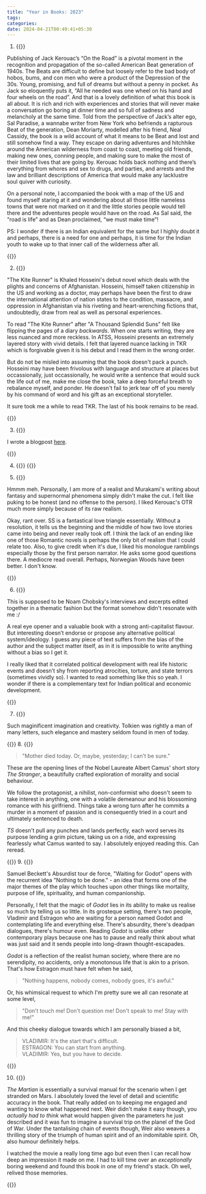 ```yaml
---
title: "Year in Books: 2023"
tags:
categories: 
date: 2024-04-21T00:49:41+05:30
---
```



1. {{<ds sum="**On The Road | Jack Kerouac**">}}

Publishing of Jack Kerouac’s “On the Road” is a pivotal moment in the recognition and propagation of the so-called American Beat generation of 1940s. The Beats are difficult to define but loosely refer to the bad body of hobos, bums, and con men who were a product of the Depression of the 30s. Young, promising, and full of dreams but without a penny in pocket. As Jack so eloquently puts it, “All he needed was one wheel on his hand and four wheels on the road”. And that is a lovely definition of what this book is all about. It is rich and rich with experiences and stories that will never make a conversation go boring at dinner time and so full of sadness and melancholy at the same time. Told from the perspective of Jack’s alter ego, Sal Paradise, a wannabe writer from New York who befriends a rapturous Beat of the generation, Dean Moriarty, modelled after his friend, Neal Cassidy, the book is a wild account of what it means to be Beat and lost and still somehow find a way. They escape on daring adventures and hitchhike around the American wilderness from coast to coast, meeting old friends, making new ones, conning people, and making sure to make the most of their limited lives that are going by. Kerouac holds back nothing and there’s everything from whores and sex to drugs, and parties, and arrests and the law and brilliant descriptions of America that would make any lacklustre soul quiver with curiosity.

On a personal note, I accompanied the book with a map of the US and found myself staring at it and wondering about all those little nameless towns that were not marked on it and the little stories people would tell there and the adventures people would have on the road. As Sal said, the “road is life” and as Dean proclaimed, “we must make time”!

PS: I wonder if there is an Indian equivalent for the same but I highly doubt it and perhaps, there is a need for one and perhaps, it is time for the Indian youth to wake up to that inner call of the wilderness after all.

{{</ds>}}

2. {{<ds sum="**The Kite Runner | Khaled Hosseini**">}}

"The Kite Runner" is Khaled Hosseini's debut novel which deals with the plights and concerns of Afghanistan. Hosseini, himself taken citizenship in the US and working as a doctor, may perhaps have been the first to draw the international attention of nation states to the condition, massacre, and oppression in Afghanistan via his riveting and heart-wrenching fictions that, undoubtedly, draw from real as well as personal experiences.  

To read "The Kite Runner" after "A Thousand Splendid Suns" felt like flipping the pages of a diary _backwards_. When one starts writing, they are less nuanced and more reckless. In ATSS, Hosseini presents an extremely layered story with vivid details. I felt that layered nuance lacking in TKR which is forgivable given it is his debut and I read them in the wrong order.   

But do not be misled into assuming that the book doesn't pack a punch. Hosseini may have been frivolous with language and structure at places but occassionally, just occassionally, he would write a sentence that would suck the life out of me, make me close the book, take a deep forceful breath to rebalance myself, and ponder. He doesn't fail to jerk tear off of you merely by his command of word and his gift as an exceptional storyteller.

It sure took me a while to read TKR. The last of his book remains to be read.   

{{</ds>}}

3. {{<ds sum="**Pygmalion | George Bernard Shaw**">}}

I wrote a blogpost [here][7].

{{</ds>}}

4. {{<ds sum="**Mrs. Warren's Profession | George Bernard Shaw**">}}
{{</ds>}}

5. {{<ds sum="**Sputnik Sweetheart | Haruki Murakami**">}}

Hmmm meh. Personally, I am more of a realist and Murakami's writing about fantasy and supernormal phenomena simply didn't make the cut. I felt like puking to be honest (and no offense to the person). I liked Kerouac's OTR much more simply because of its raw realism.   

Okay, rant over. SS is a fantastical love triangle essentially. Without a resolution, it tells us the beginning and the middle of how two love stories came into being and never really took off. I think the lack of an ending like one of those Romantic novels is perhaps the only bit of realism that I could relate too. Also, to give credit when it's due, I liked his monologue ramblings especially those by the first person narrator. He asks some good questions there. A mediocre read overall. Perhaps, Norwegian Woods have been better. I don't know.   

{{</ds>}}

6. {{<ds sum="**How The World Works | Noam Chobsky**">}}
	
This is supposed to be Noam Chobsky's interviews and excerpts edited together in a thematic fashion but the format somehow didn't resonate with me :/

A real eye opener and a valuable book with a strong anti-capitalist flavour. But interesting doesn’t endorse or propose any alternative political system/ideology. I guess any piece of text suffers from the bias of the author and the subject matter itself, as in it is impossible to write anything without a bias so I get it.

I really liked that it correlated political development with real life historic events and doesn’t shy from reporting atrocities, torture, and state terrors (sometimes vividly so). I wanted to read something like this so yeah. I wonder if there is a complementary text for Indian political and economic development. 

{{</ds>}}

7. {{<ds sum="**The Fellowship of the Ring (LOTR #1) | J. R. R. Tolkien**">}}

Such maginificent imagination and creativity. Tolkien was rightly a man of many letters, such elegance and mastery seldom found in men of today.   

{{</ds>}}
8. {{<ds sum="**The Stranger | Albert Camus**">}}

> "Mother died today. Or, maybe, yesterday; I can't be sure."

These are the opening lines of the Nobel Laureate Albert Camus' short story _The Stranger_, a beautifully crafted exploration of morality and social behaviour. 

We follow the protagonist, a nihilist, non-conformist who doesn't seem to take interest in anything, one with a volatile demeanour and his blossoming romance with his girlfriend. Things take a wrong turn after he commits a murder in a moment of passion and is consequently tried in a court and ultimately sentenced to death. 

_TS_ doesn't pull any punches and lands perfectly, each word serves its purpose lending a grim picture, taking us on a ride, and expressing fearlessly what Camus wanted to say. I absolutely enjoyed reading this. Can reread. 

{{</ds>}}
9. {{<ds sum="**Waiting for Godot | Samuel Beckett**">}}

Samuel Beckett's Absurdist tour de force, "Waiting for Godot" opens with the recurrent idea "Nothing to be done." - an idea that forms one of the major themes of the play which touches upon other things like mortality, purpose of life, spirituality, and human companionship. 

Personally, I felt that the magic of _Godot_ lies in its ability to make us realise so much by telling us so little. In its grosteque setting, there's two people, Vladimir and Estragon who are waiting for a person named Godot and contemplating life and everything else. There's absurdity, there's deadpan dialogues, there's humour even. Reading _Godot_ is unlike other contemporary plays because one has to pause and really think about what was just said and it sends people into long-drawn thought-escapades. 

_Godot_ is a reflection of the realist human society, where there are no serendipity, no accidents, only a monotonous life that is akin to a prison. That's how Estragon must have felt when he said,  

> "Nothing happens, nobody comes, nobody goes, it's awful."   

Or, his whimsical request to which I'm pretty sure we all can resonate at some level,

> "Don't touch me! Don't question me! Don't speak to me! Stay with me!"   

And this cheeky dialogue towards which I am personally biased a bit,  

> VLADIMIR: It's the start that's difficult.   
> ESTRAGON: You can start from anything.  
> VLADIMIR: Yes, but you have to decide.   

{{</ds>}}

10. {{<ds sum="The Martian | Andy Weir">}}

_The Martian_ is essentially a survival manual for the scenario when I get stranded on Mars. I absolutely loved the level of detail and scientific accuracy in the book. That really added on to keeping me engaged and wanting to know what happened next. Weir didn't make it easy though, you _actually had to think_ what would happen given the parameters he just described and it was fun to imagine a survival trip on the planel of the God of War. Under the tantalising chain of events though, Weir also weaves a thrilling story of the triumph of human spirit and of an indomitable spirit. Oh, also humour definitely helps.

I watched the movie a really long time ago but even then I can recall how deep an impression it made on me. I had to kill time over an _exceptionally_ boring weekend and found this book in one of my friend's stack. Oh well, relived those memories. 


{{</ds>}}

[7]: /post/reading-pygmalion-shaws-criticism-of-the-english-language-and-society/
